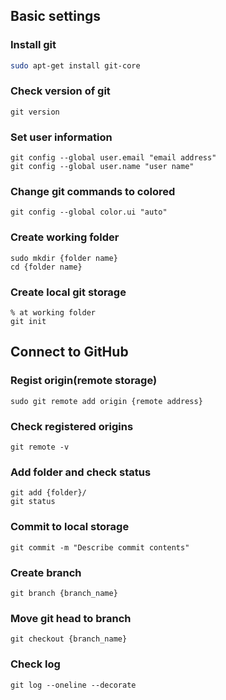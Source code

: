 ## Basic settings

### Install git

``` sh
sudo apt-get install git-core
```

### Check version of git

```shell
git version
```

### Set user information

```shell
git config --global user.email "email address"
git config --global user.name "user name"
```

### Change git commands to colored

```shell
git config --global color.ui "auto"
```

### Create working folder

```shell
sudo mkdir {folder name}
cd {folder name}
```

### Create local git storage

```shell
% at working folder
git init
```



## Connect to GitHub

### Regist origin(remote storage)

```shell
sudo git remote add origin {remote address}
```

### Check registered origins

```shell
git remote -v
```

### Add folder and check status

```shell
git add {folder}/
git status
```

### Commit to local storage

```shell
git commit -m "Describe commit contents"
```

### Create branch

```shell
git branch {branch_name}
```

### Move git head to branch

```shell
git checkout {branch_name}
```

### Check log

```shell
git log --oneline --decorate
```

